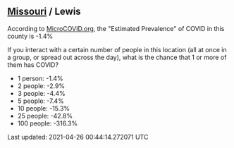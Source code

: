 
## [Missouri](/united-states/missouri) / Lewis

According to [MicroCOVID.org](http://microcovid.org),
the "Estimated Prevalence" of COVID in this county is -1.4%

If you interact with a certain number of people in this location
(all at once in a group, or spread out across the day), what is the chance that
1 or more of them has COVID?

- 1 person: -1.4%
- 2 people: -2.9%
- 3 people: -4.4%
- 5 people: -7.4%
- 10 people: -15.3%
- 25 people: -42.8%
- 100 people: -316.3%

Last updated: 2021-04-26 00:44:14.272071 UTC
